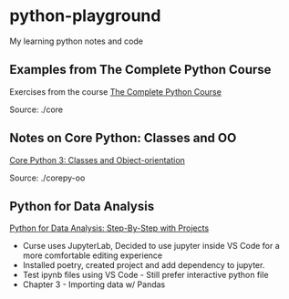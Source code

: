 # python-playground
My learning python notes and code

## Examples from The Complete Python Course

Exercises from the course [The Complete Python Course](https://learning.oreilly.com/videos/the-complete-python/9781839217289/)

Source: ./core

## Notes on Core Python: Classes and OO
[Core Python 3: Classes and Object-orientation](https://app.pluralsight.com/library/courses/core-python-classes-object-orientation/table-of-contents)

Source: ./corepy-oo

## Python for Data Analysis

[Python for Data Analysis: Step-By-Step with Projects](https://learning.oreilly.com/videos/python-for-data/9781803243979/)

* Curse uses JupyterLab, Decided to use jupyter inside VS Code for a more comfortable editing experience 
* Installed poetry, created project and add dependency to jupyter. 
* Test ipynb files using VS Code - Still prefer interactive python file
* Chapter 3 - Importing data w/ Pandas
